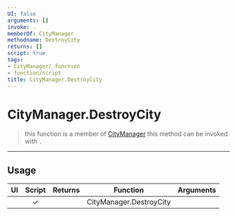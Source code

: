 ```yaml
---
UI: false
arguments: []
invoke: .
memberOf: CityManager
methodname: DestroyCity
returns: []
script: true
tags:
- CityManager/_function
- function/script
title: CityManager.DestroyCity
---
```

# CityManager.DestroyCity
> this function is a member of [CityManager](civ-6/lua/CityManager.md)
> this method can be invoked with `.`
-----
## Usage
|  UI | Script | Returns | Function | Arguments |
|:---:|:------:|-------:|:--------:|:---------|
| |✓||CityManager.DestroyCity||
